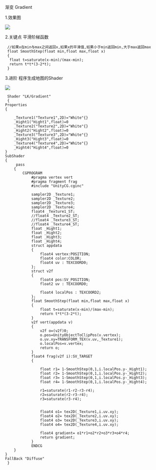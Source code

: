 渐变 Gradient

1.效果图

![](https://unity-shader.oss-cn-beijing.aliyuncs.com/Gradient.gif)

2.关键点 平滑阶梯函数

     //如果x在min与max之间返回x,如果x的平滑值,如果小于min返回min,大于max返回max
     float SmoothStep(float min,float max,float x)
     {
      float t=saturate(x-min)/(max-min);
      return t*t*(3-2*t);
     }
     
 3.进阶 程序生成地图的Shader
 
 ![](https://unity-shader.oss-cn-beijing.aliyuncs.com/ProgramGeneratedMapGradient.gif)
 
 
 
     Shader "LK/Gradient"
     {
    Properties
    {
       
        _Texture1("Texture1",2D)="White"{}
        _Hight1("Hight1",float)=0
        _Texture2("Texture2",2D)="White"{}
        _Hight2("Hight2",float)=0
        _Texture3("Texture3",2D)="White"{}
        _Hight3("Hight3",float)=0
        _Texture4("Texture4",2D)="White"{}
        _Hight4("Hight4",float)=0
    }
    SubShader
    {
         pass
        {
            CGPROGRAM
                #pragma vertex vert
                #pragma fragment frag 
                #include "UnityCG.cginc"
        
                sampler2D _Texture1;
                sampler2D _Texture2;
                sampler2D _Texture3;
                sampler2D _Texture4;
                float4 _Texture1_ST;
                //float4 _Texture2_ST;
                //float4 _Texture3_ST;
                //float4 _Texture4_ST;
                float _Hight1;
                float _Hight2;
                float _Hight3;
                float _Hight4;
                struct appdata
                {
                    float4 vertex:POSITION;
                    float4 color:COLOR;
                    float4 uv : TEXCOORD0;
                };
                struct v2f
                {
                    float4 pos:SV_POSITION;
                    float2 uv : TEXCOORD0;
            
                    float4 localPos : TEXCOORD2;
                };
                float SmoothStep(float min,float max,float x)
                {
                    float t=saturate(x-min)/(max-min);
                    return t*t*(3-2*t);
                }
                v2f vert(appdata v)
                {
                    v2f o=(v2f)0;
                    o.pos=UnityObjectToClipPos(v.vertex);
                    o.uv.xy=TRANSFORM_TEX(v.uv,_Texture1);
                    o.localPos=v.vertex;
                    return o;
                }
                float4 frag(v2f i):SV_TARGET
                {
                    
                    float r1= 1-SmoothStep(0,1,i.localPos.y-_Hight1);
                    float r2= 1-SmoothStep(0,1,i.localPos.y-_Hight2);
                    float r3= 1-SmoothStep(0,1,i.localPos.y-_Hight3);
                    float r4= 1-SmoothStep(0,1,i.localPos.y-_Hight4);

                    r1=saturate(r1-r2-r3-r4);
                    r2=saturate(r2-r3-r4);
                    r3=saturate(r3-r4);
               

                    float4 o1= tex2D(_Texture1,i.uv.xy);
                    float4 o2= tex2D(_Texture2,i.uv.xy);
                    float4 o3= tex2D(_Texture3,i.uv.xy);
                    float4 o4= tex2D(_Texture4,i.uv.xy);

                    float4 gradient= o1*r1+o2*r2+o3*r3+o4*r4;
                    return gradient;
                }
                ENDCG
        }
    }
    FallBack "Diffuse"
     }
